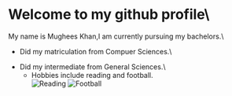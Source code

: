 # **Welcome to my github profile**\
My name is Mughees Khan,I am currently pursuing my bachelors.\
* Did my matriculation from Compuer Sciences.\
- Did my intermediate from General Sciences.\
  + Hobbies include reading and football.\
![Reading](https://www.amle.org/wp-content/uploads/2021/02/784784p888EDNmain745iStock_68342469_XLARGE.jpg)
![Football](https://thumbs.dreamstime.com/z/soccer-ball-football-shape-icon-110557586.jpg)
